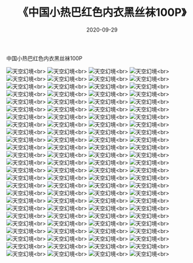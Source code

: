 ﻿---
layout: post
title: 《中国小热巴红色内衣黑丝袜100P》
date: 2020-09-29
img: http://photo.orgx.cf/性感/2020/中国小热巴红色内衣黑丝袜100P/000.jpg
tags: [美女,性感,泳衣]
---

中国小热巴红色内衣黑丝袜100P



![天空幻境](http://photo.orgx.cf/性感/2020/中国小热巴红色内衣黑丝袜100P/001.jpg''天空幻境'')<br>
![天空幻境](http://photo.orgx.cf/性感/2020/中国小热巴红色内衣黑丝袜100P/002.jpg''天空幻境'')<br>
![天空幻境](http://photo.orgx.cf/性感/2020/中国小热巴红色内衣黑丝袜100P/003.jpg''天空幻境'')<br>
![天空幻境](http://photo.orgx.cf/性感/2020/中国小热巴红色内衣黑丝袜100P/004.jpg''天空幻境'')<br>
![天空幻境](http://photo.orgx.cf/性感/2020/中国小热巴红色内衣黑丝袜100P/005.jpg''天空幻境'')<br>
![天空幻境](http://photo.orgx.cf/性感/2020/中国小热巴红色内衣黑丝袜100P/006.jpg''天空幻境'')<br>
![天空幻境](http://photo.orgx.cf/性感/2020/中国小热巴红色内衣黑丝袜100P/007.jpg''天空幻境'')<br>
![天空幻境](http://photo.orgx.cf/性感/2020/中国小热巴红色内衣黑丝袜100P/008.jpg''天空幻境'')<br>
![天空幻境](http://photo.orgx.cf/性感/2020/中国小热巴红色内衣黑丝袜100P/009.jpg''天空幻境'')<br>
![天空幻境](http://photo.orgx.cf/性感/2020/中国小热巴红色内衣黑丝袜100P/010.jpg''天空幻境'')<br>
![天空幻境](http://photo.orgx.cf/性感/2020/中国小热巴红色内衣黑丝袜100P/011.jpg''天空幻境'')<br>
![天空幻境](http://photo.orgx.cf/性感/2020/中国小热巴红色内衣黑丝袜100P/012.jpg''天空幻境'')<br>
![天空幻境](http://photo.orgx.cf/性感/2020/中国小热巴红色内衣黑丝袜100P/013.jpg''天空幻境'')<br>
![天空幻境](http://photo.orgx.cf/性感/2020/中国小热巴红色内衣黑丝袜100P/014.jpg''天空幻境'')<br>
![天空幻境](http://photo.orgx.cf/性感/2020/中国小热巴红色内衣黑丝袜100P/015.jpg''天空幻境'')<br>
![天空幻境](http://photo.orgx.cf/性感/2020/中国小热巴红色内衣黑丝袜100P/016.jpg''天空幻境'')<br>
![天空幻境](http://photo.orgx.cf/性感/2020/中国小热巴红色内衣黑丝袜100P/017.jpg''天空幻境'')<br>
![天空幻境](http://photo.orgx.cf/性感/2020/中国小热巴红色内衣黑丝袜100P/018.jpg''天空幻境'')<br>
![天空幻境](http://photo.orgx.cf/性感/2020/中国小热巴红色内衣黑丝袜100P/019.jpg''天空幻境'')<br>
![天空幻境](http://photo.orgx.cf/性感/2020/中国小热巴红色内衣黑丝袜100P/020.jpg''天空幻境'')<br>
![天空幻境](http://photo.orgx.cf/性感/2020/中国小热巴红色内衣黑丝袜100P/021.jpg''天空幻境'')<br>
![天空幻境](http://photo.orgx.cf/性感/2020/中国小热巴红色内衣黑丝袜100P/022.jpg''天空幻境'')<br>
![天空幻境](http://photo.orgx.cf/性感/2020/中国小热巴红色内衣黑丝袜100P/023.jpg''天空幻境'')<br>
![天空幻境](http://photo.orgx.cf/性感/2020/中国小热巴红色内衣黑丝袜100P/024.jpg''天空幻境'')<br>
![天空幻境](http://photo.orgx.cf/性感/2020/中国小热巴红色内衣黑丝袜100P/025.jpg''天空幻境'')<br>
![天空幻境](http://photo.orgx.cf/性感/2020/中国小热巴红色内衣黑丝袜100P/026.jpg''天空幻境'')<br>
![天空幻境](http://photo.orgx.cf/性感/2020/中国小热巴红色内衣黑丝袜100P/027.jpg''天空幻境'')<br>
![天空幻境](http://photo.orgx.cf/性感/2020/中国小热巴红色内衣黑丝袜100P/028.jpg''天空幻境'')<br>
![天空幻境](http://photo.orgx.cf/性感/2020/中国小热巴红色内衣黑丝袜100P/029.jpg''天空幻境'')<br>
![天空幻境](http://photo.orgx.cf/性感/2020/中国小热巴红色内衣黑丝袜100P/030.jpg''天空幻境'')<br>
![天空幻境](http://photo.orgx.cf/性感/2020/中国小热巴红色内衣黑丝袜100P/031.jpg''天空幻境'')<br>
![天空幻境](http://photo.orgx.cf/性感/2020/中国小热巴红色内衣黑丝袜100P/032.jpg''天空幻境'')<br>
![天空幻境](http://photo.orgx.cf/性感/2020/中国小热巴红色内衣黑丝袜100P/033.jpg''天空幻境'')<br>
![天空幻境](http://photo.orgx.cf/性感/2020/中国小热巴红色内衣黑丝袜100P/034.jpg''天空幻境'')<br>
![天空幻境](http://photo.orgx.cf/性感/2020/中国小热巴红色内衣黑丝袜100P/035.jpg''天空幻境'')<br>
![天空幻境](http://photo.orgx.cf/性感/2020/中国小热巴红色内衣黑丝袜100P/036.jpg''天空幻境'')<br>
![天空幻境](http://photo.orgx.cf/性感/2020/中国小热巴红色内衣黑丝袜100P/037.jpg''天空幻境'')<br>
![天空幻境](http://photo.orgx.cf/性感/2020/中国小热巴红色内衣黑丝袜100P/038.jpg''天空幻境'')<br>
![天空幻境](http://photo.orgx.cf/性感/2020/中国小热巴红色内衣黑丝袜100P/039.jpg''天空幻境'')<br>
![天空幻境](http://photo.orgx.cf/性感/2020/中国小热巴红色内衣黑丝袜100P/040.jpg''天空幻境'')<br>
![天空幻境](http://photo.orgx.cf/性感/2020/中国小热巴红色内衣黑丝袜100P/041.jpg''天空幻境'')<br>
![天空幻境](http://photo.orgx.cf/性感/2020/中国小热巴红色内衣黑丝袜100P/042.jpg''天空幻境'')<br>
![天空幻境](http://photo.orgx.cf/性感/2020/中国小热巴红色内衣黑丝袜100P/043.jpg''天空幻境'')<br>
![天空幻境](http://photo.orgx.cf/性感/2020/中国小热巴红色内衣黑丝袜100P/044.jpg''天空幻境'')<br>
![天空幻境](http://photo.orgx.cf/性感/2020/中国小热巴红色内衣黑丝袜100P/045.jpg''天空幻境'')<br>
![天空幻境](http://photo.orgx.cf/性感/2020/中国小热巴红色内衣黑丝袜100P/046.jpg''天空幻境'')<br>
![天空幻境](http://photo.orgx.cf/性感/2020/中国小热巴红色内衣黑丝袜100P/047.jpg''天空幻境'')<br>
![天空幻境](http://photo.orgx.cf/性感/2020/中国小热巴红色内衣黑丝袜100P/048.jpg''天空幻境'')<br>
![天空幻境](http://photo.orgx.cf/性感/2020/中国小热巴红色内衣黑丝袜100P/049.jpg''天空幻境'')<br>
![天空幻境](http://photo.orgx.cf/性感/2020/中国小热巴红色内衣黑丝袜100P/050.jpg''天空幻境'')<br>
![天空幻境](http://photo.orgx.cf/性感/2020/中国小热巴红色内衣黑丝袜100P/051.jpg''天空幻境'')<br>
![天空幻境](http://photo.orgx.cf/性感/2020/中国小热巴红色内衣黑丝袜100P/052.jpg''天空幻境'')<br>
![天空幻境](http://photo.orgx.cf/性感/2020/中国小热巴红色内衣黑丝袜100P/053.jpg''天空幻境'')<br>
![天空幻境](http://photo.orgx.cf/性感/2020/中国小热巴红色内衣黑丝袜100P/054.jpg''天空幻境'')<br>
![天空幻境](http://photo.orgx.cf/性感/2020/中国小热巴红色内衣黑丝袜100P/055.jpg''天空幻境'')<br>
![天空幻境](http://photo.orgx.cf/性感/2020/中国小热巴红色内衣黑丝袜100P/056.jpg''天空幻境'')<br>
![天空幻境](http://photo.orgx.cf/性感/2020/中国小热巴红色内衣黑丝袜100P/057.jpg''天空幻境'')<br>
![天空幻境](http://photo.orgx.cf/性感/2020/中国小热巴红色内衣黑丝袜100P/058.jpg''天空幻境'')<br>
![天空幻境](http://photo.orgx.cf/性感/2020/中国小热巴红色内衣黑丝袜100P/059.jpg''天空幻境'')<br>
![天空幻境](http://photo.orgx.cf/性感/2020/中国小热巴红色内衣黑丝袜100P/060.jpg''天空幻境'')<br>
![天空幻境](http://photo.orgx.cf/性感/2020/中国小热巴红色内衣黑丝袜100P/061.jpg''天空幻境'')<br>
![天空幻境](http://photo.orgx.cf/性感/2020/中国小热巴红色内衣黑丝袜100P/062.jpg''天空幻境'')<br>
![天空幻境](http://photo.orgx.cf/性感/2020/中国小热巴红色内衣黑丝袜100P/063.jpg''天空幻境'')<br>
![天空幻境](http://photo.orgx.cf/性感/2020/中国小热巴红色内衣黑丝袜100P/064.jpg''天空幻境'')<br>
![天空幻境](http://photo.orgx.cf/性感/2020/中国小热巴红色内衣黑丝袜100P/065.jpg''天空幻境'')<br>
![天空幻境](http://photo.orgx.cf/性感/2020/中国小热巴红色内衣黑丝袜100P/066.jpg''天空幻境'')<br>
![天空幻境](http://photo.orgx.cf/性感/2020/中国小热巴红色内衣黑丝袜100P/067.jpg''天空幻境'')<br>
![天空幻境](http://photo.orgx.cf/性感/2020/中国小热巴红色内衣黑丝袜100P/068.jpg''天空幻境'')<br>
![天空幻境](http://photo.orgx.cf/性感/2020/中国小热巴红色内衣黑丝袜100P/069.jpg''天空幻境'')<br>
![天空幻境](http://photo.orgx.cf/性感/2020/中国小热巴红色内衣黑丝袜100P/070.jpg''天空幻境'')<br>
![天空幻境](http://photo.orgx.cf/性感/2020/中国小热巴红色内衣黑丝袜100P/071.jpg''天空幻境'')<br>
![天空幻境](http://photo.orgx.cf/性感/2020/中国小热巴红色内衣黑丝袜100P/072.jpg''天空幻境'')<br>
![天空幻境](http://photo.orgx.cf/性感/2020/中国小热巴红色内衣黑丝袜100P/073.jpg''天空幻境'')<br>
![天空幻境](http://photo.orgx.cf/性感/2020/中国小热巴红色内衣黑丝袜100P/074.jpg''天空幻境'')<br>
![天空幻境](http://photo.orgx.cf/性感/2020/中国小热巴红色内衣黑丝袜100P/075.jpg''天空幻境'')<br>
![天空幻境](http://photo.orgx.cf/性感/2020/中国小热巴红色内衣黑丝袜100P/076.jpg''天空幻境'')<br>
![天空幻境](http://photo.orgx.cf/性感/2020/中国小热巴红色内衣黑丝袜100P/077.jpg''天空幻境'')<br>
![天空幻境](http://photo.orgx.cf/性感/2020/中国小热巴红色内衣黑丝袜100P/078.jpg''天空幻境'')<br>
![天空幻境](http://photo.orgx.cf/性感/2020/中国小热巴红色内衣黑丝袜100P/079.jpg''天空幻境'')<br>
![天空幻境](http://photo.orgx.cf/性感/2020/中国小热巴红色内衣黑丝袜100P/080.jpg''天空幻境'')<br>
![天空幻境](http://photo.orgx.cf/性感/2020/中国小热巴红色内衣黑丝袜100P/081.jpg''天空幻境'')<br>
![天空幻境](http://photo.orgx.cf/性感/2020/中国小热巴红色内衣黑丝袜100P/082.jpg''天空幻境'')<br>
![天空幻境](http://photo.orgx.cf/性感/2020/中国小热巴红色内衣黑丝袜100P/083.jpg''天空幻境'')<br>
![天空幻境](http://photo.orgx.cf/性感/2020/中国小热巴红色内衣黑丝袜100P/084.jpg''天空幻境'')<br>
![天空幻境](http://photo.orgx.cf/性感/2020/中国小热巴红色内衣黑丝袜100P/085.jpg''天空幻境'')<br>
![天空幻境](http://photo.orgx.cf/性感/2020/中国小热巴红色内衣黑丝袜100P/086.jpg''天空幻境'')<br>
![天空幻境](http://photo.orgx.cf/性感/2020/中国小热巴红色内衣黑丝袜100P/087.jpg''天空幻境'')<br>
![天空幻境](http://photo.orgx.cf/性感/2020/中国小热巴红色内衣黑丝袜100P/088.jpg''天空幻境'')<br>
![天空幻境](http://photo.orgx.cf/性感/2020/中国小热巴红色内衣黑丝袜100P/089.jpg''天空幻境'')<br>
![天空幻境](http://photo.orgx.cf/性感/2020/中国小热巴红色内衣黑丝袜100P/090.jpg''天空幻境'')<br>
![天空幻境](http://photo.orgx.cf/性感/2020/中国小热巴红色内衣黑丝袜100P/091.jpg''天空幻境'')<br>
![天空幻境](http://photo.orgx.cf/性感/2020/中国小热巴红色内衣黑丝袜100P/092.jpg''天空幻境'')<br>
![天空幻境](http://photo.orgx.cf/性感/2020/中国小热巴红色内衣黑丝袜100P/093.jpg''天空幻境'')<br>
![天空幻境](http://photo.orgx.cf/性感/2020/中国小热巴红色内衣黑丝袜100P/094.jpg''天空幻境'')<br>
![天空幻境](http://photo.orgx.cf/性感/2020/中国小热巴红色内衣黑丝袜100P/095.jpg''天空幻境'')<br>
![天空幻境](http://photo.orgx.cf/性感/2020/中国小热巴红色内衣黑丝袜100P/096.jpg''天空幻境'')<br>
![天空幻境](http://photo.orgx.cf/性感/2020/中国小热巴红色内衣黑丝袜100P/097.jpg''天空幻境'')<br>
![天空幻境](http://photo.orgx.cf/性感/2020/中国小热巴红色内衣黑丝袜100P/098.jpg''天空幻境'')<br>
![天空幻境](http://photo.orgx.cf/性感/2020/中国小热巴红色内衣黑丝袜100P/099.jpg''天空幻境'')<br>
![天空幻境](http://photo.orgx.cf/性感/2020/中国小热巴红色内衣黑丝袜100P/100.jpg''天空幻境'')<br>